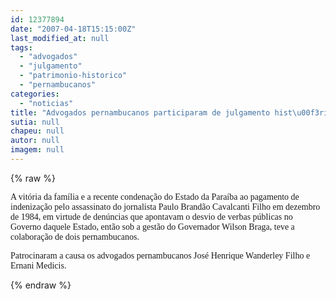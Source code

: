 ```yaml
---
id: 12377894
date: "2007-04-18T15:15:00Z"
last_modified_at: null
tags:
  - "advogados"
  - "julgamento"
  - "patrimonio-historico"
  - "pernambucanos"
categories:
  - "noticias"
title: "Advogados pernambucanos participaram de julgamento hist\u00f3rico"
sutia: null
chapeu: null
autor: null
imagem: null
---
```

{% raw %}
<p><P><FONT face=Verdana>A vitória da família e a recente condenação do Estado da Paraíba ao pagamento de indenização pelo assassinato do jornalista Paulo Brandão Cavalcanti Filho em dezembro de 1984, em virtude de denúncias que apontavam o desvio de verbas públicas no Governo daquele Estado, então sob a gestão do Governador Wilson Braga, teve a colaboração de dois pernambucanos.</FONT></P></p>
<p><P><FONT face=Verdana>Patrocinaram a causa os advogados pernambucanos José Henrique Wanderley Filho e Ernani Medicis.</FONT></P> </p>
{% endraw %}